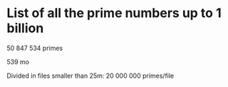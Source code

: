 # List of all the prime numbers up to 1 billion
50 847 534 primes

539 mo

Divided in files smaller than 25m:
 20 000 000 primes/file
